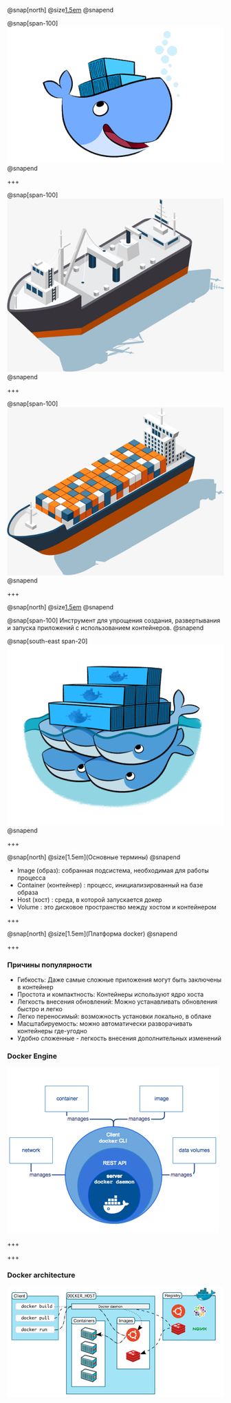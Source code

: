 @snap[north]
@size[1.5em](Docker)
@snapend

@snap[span-100]
![logo](images/Intro-to-Docker.png)
@snapend

+++

@snap[span-100]
![logo](images/ship.jpg)
@snapend

+++

@snap[span-100]
![logo](images/ship2.jpg)
@snapend

+++

@snap[north]
@size[1.5em](Docker)
@snapend

@snap[span-100]
Инструмент для упрощения создания, развертывания и запуска приложений с использованием контейнеров.
@snapend

@snap[south-east span-20]
![logo](images/docker-whales.png)
@snapend

+++

@snap[north]
@size[1.5em](Основные термины)
@snapend

- Image (образ): собранная подсистема, необходимая для работы процесса
- Container (контейнер) : процесс, инициализированный на базе образа
- Host (хост) : среда, в которой запускается докер
- Volume : это дисковое пространство между хостом и контейнером

+++

@snap[north]
@size[1.5em](Платформа docker)
@snapend


+++

### Причины популярности

- Гибкость: Даже самые сложные приложения могут быть заключены в контейнер
- Простота и компактность: Контейнеры используют ядро хоста
- Легкость внесения обновлений: Можно устанавливать обновления быстро и легко
- Легко переносимый: возможность установки локально, в облаке
- Масштабируемость: можно автоматически разворачивать контейнеры где-угодно 
- Удобно сложенные - легкость внесения дополнительных изменений

### Docker Engine

![Docker Engine](images/engine.png)

+++



+++

### Docker architecture

![Docker Architecture](images/architecture.png)
